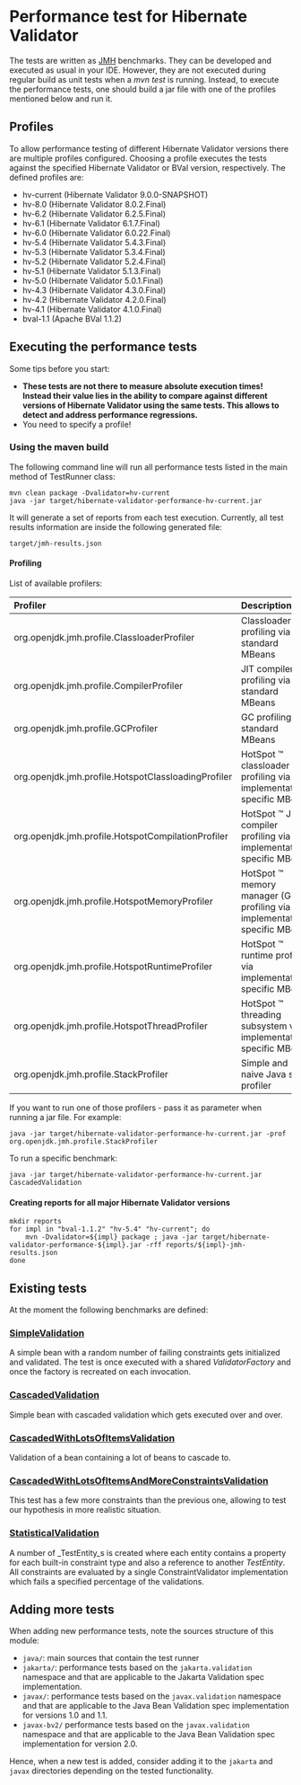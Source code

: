 # Performance test for Hibernate Validator

The tests are written as [JMH](http://openjdk.java.net/projects/code-tools/jmh/) benchmarks. They can be developed and
executed as usual in your IDE. However, they are not executed during regular build as unit tests when a _mvn test_ is
running. Instead, to execute the performance tests, one should build a jar file with one of the profiles mentioned
below and run it.

## Profiles

To allow performance testing of different Hibernate Validator versions there are multiple profiles configured.
Choosing a profile executes the tests against the specified Hibernate Validator or BVal version, respectively. The
defined profiles are:

* hv-current (Hibernate Validator 9.0.0-SNAPSHOT)
* hv-8.0 (Hibernate Validator 8.0.2.Final)
* hv-6.2 (Hibernate Validator 6.2.5.Final)
* hv-6.1 (Hibernate Validator 6.1.7.Final)
* hv-6.0 (Hibernate Validator 6.0.22.Final)
* hv-5.4 (Hibernate Validator 5.4.3.Final)
* hv-5.3 (Hibernate Validator 5.3.4.Final)
* hv-5.2 (Hibernate Validator 5.2.4.Final)
* hv-5.1 (Hibernate Validator 5.1.3.Final)
* hv-5.0 (Hibernate Validator 5.0.1.Final)
* hv-4.3 (Hibernate Validator 4.3.0.Final)
* hv-4.2 (Hibernate Validator 4.2.0.Final)
* hv-4.1 (Hibernate Validator 4.1.0.Final)
* bval-1.1 (Apache BVal 1.1.2)

## Executing the performance tests

Some tips before you start:

* **These tests are not there to measure absolute execution times! Instead their value lies in the ability to compare against different
versions of Hibernate Validator using the same tests. This allows to detect and address performance regressions.**
* You need to specify a profile!

### Using the maven build

The following command line will run all performance tests listed in the main method of TestRunner class:

    mvn clean package -Dvalidator=hv-current
    java -jar target/hibernate-validator-performance-hv-current.jar

It will generate a set of reports from each test execution. Currently, all test results information are inside the following generated file:

    target/jmh-results.json

#### Profiling

List of available profilers:

| Profiler | Description |
| :--- | :--- |
| org.openjdk.jmh.profile.ClassloaderProfiler | Classloader profiling via standard MBeans |
| org.openjdk.jmh.profile.CompilerProfiler | JIT compiler profiling via standard MBeans |
| org.openjdk.jmh.profile.GCProfiler | GC profiling via standard MBeans |
| org.openjdk.jmh.profile.HotspotClassloadingProfiler | HotSpot ™ classloader profiling via implementation-specific MBeans |
| org.openjdk.jmh.profile.HotspotCompilationProfiler | HotSpot ™ JIT compiler profiling via implementation-specific MBeans |
| org.openjdk.jmh.profile.HotspotMemoryProfiler | HotSpot ™ memory manager (GC) profiling via implementation-specific MBeans |
| org.openjdk.jmh.profile.HotspotRuntimeProfiler | HotSpot ™ runtime profiling via implementation-specific MBeans |
| org.openjdk.jmh.profile.HotspotThreadProfiler | HotSpot ™ threading subsystem via implementation-specific MBeans |
| org.openjdk.jmh.profile.StackProfiler | Simple and naive Java stack profiler |

If you want to run one of those profilers - pass it as parameter when running a jar file. For example:

    java -jar target/hibernate-validator-performance-hv-current.jar -prof org.openjdk.jmh.profile.StackProfiler

To run a specific benchmark:

    java -jar target/hibernate-validator-performance-hv-current.jar CascadedValidation

#### Creating reports for all major Hibernate Validator versions

    mkdir reports
    for impl in "bval-1.1.2" "hv-5.4" "hv-current"; do
        mvn -Dvalidator=${impl} package ; java -jar target/hibernate-validator-performance-${impl}.jar -rff reports/${impl}-jmh-results.json
    done

## Existing tests

At the moment the following benchmarks are defined:

### [SimpleValidation](https://github.com/hibernate/hibernate-validator/blob/main/performance/src/main/jakarta/org/hibernate/validator/performance/simple/SimpleValidation.java)

A simple bean with a random number of failing constraints gets initialized and validated. The test is once executed with
a shared _ValidatorFactory_ and once the factory is recreated on each invocation.

### [CascadedValidation](https://github.com/hibernate/hibernate-validator/blob/main/performance/src/main/jakarta/org/hibernate/validator/performance/cascaded/CascadedValidation.java)

Simple bean with cascaded validation which gets executed over and over.

### [CascadedWithLotsOfItemsValidation](https://github.com/hibernate/hibernate-validator/blob/main/performance/src/main/jakarta/org/hibernate/validator/performance/cascaded/CascadedWithLotsOfItemsValidation.java)

Validation of a bean containing a lot of beans to cascade to.

### [CascadedWithLotsOfItemsAndMoreConstraintsValidation](https://github.com/hibernate/hibernate-validator/blob/main/performance/src/main/jakarta/org/hibernate/validator/performance/cascaded/CascadedWithLotsOfItemsAndMoreConstraintsValidation.java)

This test has a few more constraints than the previous one, allowing to test our hypothesis in more realistic situation.

### [StatisticalValidation](https://github.com/hibernate/hibernate-validator/blob/main/performance/src/main/jakarta/org/hibernate/validator/performance/statistical/StatisticalValidation.java)

A number of _TestEntity_s is created where each entity contains a property for each built-in constraint type and also a reference
to another _TestEntity_. All constraints are evaluated by a single ConstraintValidator implementation which fails a specified
percentage of the validations.

## Adding more tests

When adding new performance tests, note the sources structure of this module:

- `java/`: main sources that contain the test runner
- `jakarta/`: performance tests based on the `jakarta.validation` namespace and that are applicable to the Jakarta
  Validation spec implementation.
- `javax/`: performance tests based on the `javax.validation` namespace and that are applicable to the Java Bean
  Validation spec implementation for versions 1.0 and 1.1.
- `javax-bv2/` performance tests based on the `javax.validation` namespace and that are applicable to the Java Bean
  Validation spec implementation for version 2.0.

Hence, when a new test is added, consider adding it to the `jakarta` and `javax` directories depending on the tested
functionality.
